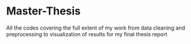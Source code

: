 # Master-Thesis
All the codes covering the full extent of my work from data cleaning and preprocessing to visualization of results for my final thesis report
